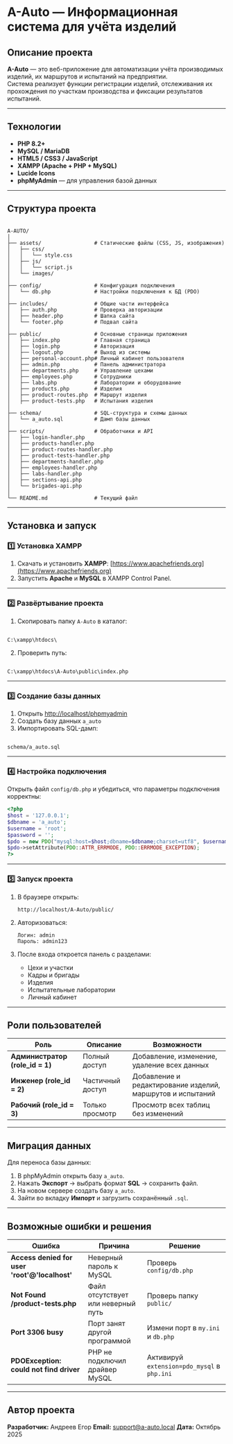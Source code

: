 # A-Auto — Информационная система для учёта изделий

## Описание проекта
**A-Auto** — это веб-приложение для автоматизации учёта производимых изделий, их маршрутов и испытаний на предприятии.  
Система реализует функции регистрации изделий, отслеживания их прохождения по участкам производства и фиксации результатов испытаний.

---

## Технологии
- **PHP 8.2+**
- **MySQL / MariaDB**
- **HTML5 / CSS3 / JavaScript**
- **XAMPP (Apache + PHP + MySQL)**
- **Lucide Icons**
- **phpMyAdmin** — для управления базой данных

---

## Структура проекта

```

A-AUTO/
│
├── assets/                 # Статические файлы (CSS, JS, изображения)
│   ├── css/
│   │   └── style.css
│   ├── js/
│   │   └── script.js
│   └── images/
│
├── config/                 # Конфигурация подключения
│   └── db.php              # Настройки подключения к БД (PDO)
│
├── includes/               # Общие части интерфейса
│   ├── auth.php            # Проверка авторизации
│   ├── header.php          # Шапка сайта
│   └── footer.php          # Подвал сайта
│
├── public/                 # Основные страницы приложения
│   ├── index.php           # Главная страница
│   ├── login.php           # Авторизация
│   ├── logout.php          # Выход из системы
│   ├── personal-account.php# Личный кабинет пользователя
│   ├── admin.php           # Панель администратора
│   ├── departments.php     # Управление цехами
│   ├── employees.php       # Сотрудники
│   ├── labs.php            # Лаборатории и оборудование
│   ├── products.php        # Изделия
│   ├── product-routes.php  # Маршрут изделия
│   ├── product-tests.php   # Испытания изделия
│
├── schema/                 # SQL-структура и схемы данных
│   └── a_auto.sql          # Дамп базы данных
│
├── scripts/                # Обработчики и API
│   ├── login-handler.php
│   ├── products-handler.php
│   ├── product-routes-handler.php
│   ├── product-tests-handler.php
│   ├── departments-handler.php
│   ├── employees-handler.php
│   ├── labs-handler.php
│   ├── sections-api.php
│   └── brigades-api.php
│
└── README.md               # Текущий файл

```

---

## Установка и запуск

### 1️⃣ Установка XAMPP
1. Скачать и установить **XAMPP**: [https://www.apachefriends.org](https://www.apachefriends.org)  
2. Запустить **Apache** и **MySQL** в XAMPP Control Panel.

---

### 2️⃣ Развёртывание проекта
1. Скопировать папку `A-Auto` в каталог:
```

C:\xampp\htdocs\

```
2. Проверить путь:
```

C:\xampp\htdocs\A-Auto\public\index.php

```

---

### 3️⃣ Создание базы данных
1. Открыть [http://localhost/phpmyadmin](http://localhost/phpmyadmin)  
2. Создать базу данных `a_auto`  
3. Импортировать SQL-дамп:
```

schema/a_auto.sql

````

---

### 4️⃣ Настройка подключения
Открыть файл `config/db.php` и убедиться, что параметры подключения корректны:
```php
<?php
$host = '127.0.0.1';
$dbname = 'a_auto';
$username = 'root';
$password = '';
$pdo = new PDO("mysql:host=$host;dbname=$dbname;charset=utf8", $username, $password);
$pdo->setAttribute(PDO::ATTR_ERRMODE, PDO::ERRMODE_EXCEPTION);
?>
````

---

### 5️⃣ Запуск проекта

1. В браузере открыть:

   ```
   http://localhost/A-Auto/public/
   ```
2. Авторизоваться:

   ```
   Логин: admin
   Пароль: admin123
   ```
3. После входа откроется панель с разделами:

   * Цехи и участки
   * Кадры и бригады
   * Изделия
   * Испытательные лаборатории
   * Личный кабинет

---

## Роли пользователей

| Роль                            | Описание         | Возможности                                                |
| ------------------------------- | ---------------- | ---------------------------------------------------------- |
| **Администратор (role_id = 1)** | Полный доступ    | Добавление, изменение, удаление всех данных                |
| **Инженер (role_id = 2)**       | Частичный доступ | Добавление и редактирование изделий, маршрутов и испытаний |
| **Рабочий (role_id = 3)**       | Только просмотр  | Просмотр всех таблиц без изменений                         |

---

## Миграция данных

Для переноса базы данных:

1. В phpMyAdmin открыть базу `a_auto`.
2. Нажать **Экспорт** → выбрать формат **SQL** → сохранить файл.
3. На новом сервере создать базу `a_auto`.
4. Зайти во вкладку **Импорт** и загрузить сохранённый `.sql`.

---

## Возможные ошибки и решения

| Ошибка                                        | Причина                            | Решение                                     |
| --------------------------------------------- | ---------------------------------- | ------------------------------------------- |
| **Access denied for user 'root'@'localhost'** | Неверный пароль к MySQL            | Проверь `config/db.php`                     |
| **Not Found /product-tests.php**              | Файл отсутствует или неверный путь | Проверь папку `public/`                     |
| **Port 3306 busy**                            | Порт занят другой программой       | Измени порт в `my.ini` и `db.php`           |
| **PDOException: could not find driver**       | PHP не подключил драйвер MySQL     | Активируй `extension=pdo_mysql` в `php.ini` |

---

## Автор проекта

**Разработчик:** Андреев Егор
**Email:** [support@a-auto.local](mailto:support@a-auto.local)
**Дата:** Октябрь 2025





